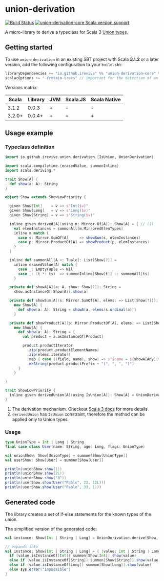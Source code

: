 # union-derivation

[![Build Status](https://github.com/iRevive/union-derivation/workflows/CI/badge.svg)](https://github.com/iRevive/union-derivation/actions)
[![union-derivation-core Scala version support](https://index.scala-lang.org/irevive/union-derivation/union-derivation-core/latest-by-scala-version.svg)](https://index.scala-lang.org/irevive/union-derivation/union-derivation-core)

A micro-library to derive a typeclass for Scala 3 [Union types](https://docs.scala-lang.org/scala3/reference/new-types/union-types.html).

## Getting started

To use `union-derivation` in an existing SBT project with Scala **3.1.2** or a later version, add the following configuration to your `build.sbt`:

```scala
libraryDependencies += "io.github.irevive" %% "union-derivation-core" % "@VERSION@"
scalacOptions += "-Yretain-trees" // important for the detection of an abstract method in a trait
```

Versions matrix:

| Scala  | Library | JVM | Scala.JS | Scala Native |
|--------|---------|-----|----------|--------------|
| 3.1.2  | 0.0.3   | +   | -        | -            |
| 3.2.0+ | 0.0.4+  | +   | +        | +            |

## Usage example

### Typeclass definition

```scala mdoc:silent
import io.github.irevive.union.derivation.{IsUnion, UnionDerivation}

import scala.compiletime.{erasedValue, summonInline}
import scala.deriving.*

trait Show[A] {
  def show(a: A): String
}

object Show extends ShowLowPriority {

  given Show[Int]    = v => s"Int($v)"
  given Show[Long]   = v => s"Long($v)"
  given Show[String] = v => s"String($v)"

  inline given derived[A](using m: Mirror.Of[A]): Show[A] = { // (1)
    val elemInstances = summonAll[m.MirroredElemTypes]
    inline m match {
      case s: Mirror.SumOf[A]     => showSum(s, elemInstances)
      case p: Mirror.ProductOf[A] => showProduct(p, elemInstances)
    }
  }

  inline def summonAll[A <: Tuple]: List[Show[?]] =
    inline erasedValue[A] match {
      case _: EmptyTuple => Nil
      case _: (t *: ts)  => summonInline[Show[t]] :: summonAll[ts]
    }

  private def showA[A](a: A, show: Show[?]): String = 
    show.asInstanceOf[Show[A]].show(a)

  private def showSum[A](s: Mirror.SumOf[A], elems: => List[Show[?]]): Show[A] =
    new Show[A] {
      def show(a: A): String = showA(a, elems(s.ordinal(a)))
    }

  private def showProduct[A](p: Mirror.ProductOf[A], elems: => List[Show[?]]): Show[A] = 
    new Show[A] {
      def show(a: A): String = {
        val product = a.asInstanceOf[Product]

        product.productIterator
          .zip(product.productElementNames)
          .zip(elems.iterator)
          .map { case ((field, name), show) => s"$name = ${showA[Any](field, show)}" }
          .mkString(product.productPrefix + "(", ", ", ")")
      }
    }

}

trait ShowLowPriority {
  inline given derivedUnion[A](using IsUnion[A]): Show[A] = UnionDerivation.derive[Show, A] // (2)
}
```

1) The derivation mechanism. Checkout [Scala 3 docs](https://docs.scala-lang.org/scala3/reference/contextual/derivation.html) for more details.
2) `derivedUnion` has `IsUnion` constraint, therefore the method can be applied only to Union types. 

### Usage

```scala mdoc
type UnionType = Int | Long | String
final case class User(name: String, age: Long, flags: UnionType)

val unionShow: Show[UnionType] = summon[Show[UnionType]]
val userShow: Show[User] = summon[Show[User]]

println(unionShow.show(1))
println(unionShow.show(2L))
println(unionShow.show("3"))
println(userShow.show(User("Pablo", 22, 12L)))
println(userShow.show(User("Pablo", 33, 1)))
```

## Generated code

The library creates a set of if-else statements for the known types of the union.

The simplified version of the generated code:
```scala
val instance: Show[Int | String | Long] = UnionDerivation.derive[Show, Int | String | Long]

// expands into
val instance: Show[Int | String | Long] = { (value: Int | String | Long) =>
  if (value.isInstanceOf[Int]) summon[Show[Int]].show(value)
  else if (value.isInstanceOf[String]) summon[Show[String]].show(value)
  else if (value.isInstanceOf[Long]) summon[Show[Long]].show(value)
  else sys.error("Impossible")
}
```
